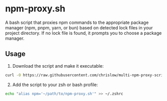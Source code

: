 # npm-proxy.sh

A bash script that proxies npm commands to the appropriate package manager (npm, pnpm, yarn, or bun)
based on detected lock files in your project directory. If no lock file is found, it prompts you to
choose a package manager.

## Usage

1. Download the script and make it executable:

```bash
curl -O https://raw.githubusercontent.com/chrislow/multi-npm-proxy-script/main/npm-proxy.sh && chmod +x ./npm-proxy.sh
```

2. Add the script to your zsh or bash profile:

```bash
echo "alias npm='~/path/to/npm-proxy.sh'" >> ~/.zshrc
```
